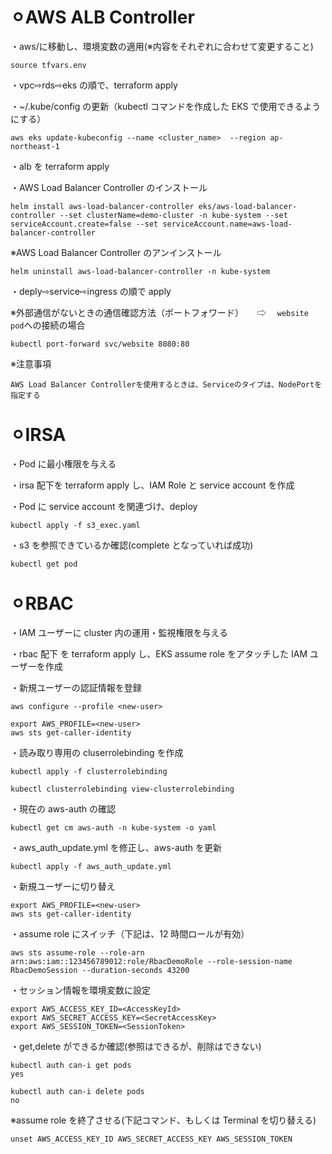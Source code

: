 # ⚪︎AWS ALB Controller

・aws/に移動し、環境変数の適用(※内容をそれぞれに合わせて変更すること)

```
source tfvars.env
```

・vpc⇨rds⇨eks の順で、terraform apply

・~/.kube/config の更新（kubectl コマンドを作成した EKS で使用できるようにする）

```
aws eks update-kubeconfig --name <cluster_name>  --region ap-northeast-1
```

・alb を terraform apply

・AWS Load Balancer Controller のインストール

```
helm install aws-load-balancer-controller eks/aws-load-balancer-controller --set clusterName=demo-cluster -n kube-system --set serviceAccount.create=false --set serviceAccount.name=aws-load-balancer-controller
```

※AWS Load Balancer Controller のアンインストール

```
helm uninstall aws-load-balancer-controller -n kube-system
```

・deply⇨service⇨ingress の順で apply

※外部通信がないときの通信確認方法（ポートフォワード）
　 ⇨ 　`website pod`への接続の場合

```
kubectl port-forward svc/website 8080:80
```

※注意事項

```
AWS Load Balancer Controllerを使用するときは、Serviceのタイプは、NodePortを指定する
```

# ⚪︎IRSA

・Pod に最小権限を与える

・irsa 配下を terraform apply し、IAM Role と service account を作成

・Pod に service account を関連づけ、deploy

```
kubectl apply -f s3_exec.yaml
```

・s3 を参照できているか確認(complete となっていれば成功)

```
kubectl get pod
```

# ⚪︎RBAC

・IAM ユーザーに cluster 内の運用・監視権限を与える

・rbac 配下 を terraform apply し、EKS assume role をアタッチした IAM ユーザーを作成

・新規ユーザーの認証情報を登録

```
aws configure --profile <new-user>

export AWS_PROFILE=<new-user>
aws sts get-caller-identity
```

・読み取り専用の cluserrolebinding を作成

```
kubectl apply -f clusterrolebinding

kubectl clusterrolebinding view-clusterrolebinding
```

・現在の aws-auth の確認

```
kubectl get cm aws-auth -n kube-system -o yaml
```

・aws_auth_update.yml を修正し、aws-auth を更新

```
kubectl apply -f aws_auth_update.yml
```

・新規ユーザーに切り替え

```
export AWS_PROFILE=<new-user>
aws sts get-caller-identity
```

・assume role にスイッチ（下記は、12 時間ロールが有効）

```
aws sts assume-role --role-arn arn:aws:iam::123456789012:role/RbacDemoRole --role-session-name RbacDemoSession --duration-seconds 43200
```

・セッション情報を環境変数に設定

```
export AWS_ACCESS_KEY_ID=<AccessKeyId>
export AWS_SECRET_ACCESS_KEY=<SecretAccessKey>
export AWS_SESSION_TOKEN=<SessionToken>
```

・get,delete ができるか確認(参照はできるが、削除はできない)

```
kubectl auth can-i get pods
yes

kubectl auth can-i delete pods
no
```

※assume role を終了させる(下記コマンド、もしくは Terminal を切り替える)

```
unset AWS_ACCESS_KEY_ID AWS_SECRET_ACCESS_KEY AWS_SESSION_TOKEN
```
